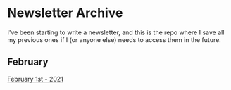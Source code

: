 # Newsletter Archive
I've been starting to write a newsletter, and this is the repo where I save all my previous ones if I (or anyone else) needs to access them in the future.

## February

[February 1st - 2021](https://ckarchive.com/b/wvu2hgh7p2n2)
